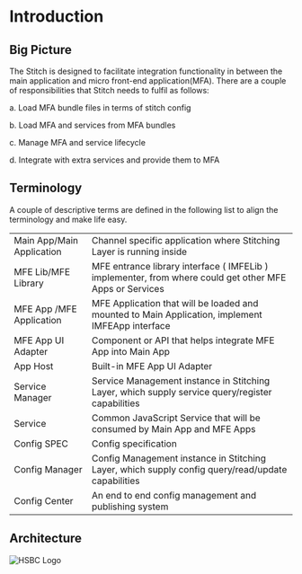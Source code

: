 # Introduction

## Big Picture


The Stitch is designed to facilitate integration functionality in between the main application and micro front-end application(MFA). There are a couple of responsibilities that Stitch needs to fulfil as follows:

a. Load MFA bundle files in terms of stitch config

b. Load MFA and services from MFA bundles

c. Manage MFA and service lifecycle

d. Integrate with extra services and provide them to MFA

## Terminology

A couple of descriptive terms are defined in the following list to align the terminology and make life easy.


<table class="wrapped confluenceTable"><colgroup><col /><col /></colgroup><tbody><tr><td class="confluenceTd" style="text-align: left;">Main App/Main Application</td><td class="confluenceTd" style="text-align: left;">Channel specific application where Stitching Layer is running inside</td></tr><tr><td class="confluenceTd" style="text-align: left;">MFE Lib/MFE Library</td><td class="confluenceTd" style="text-align: left;">MFE entrance library interface ( IMFELib ) implementer, from where could get other MFE Apps or Services</td></tr><tr><td class="confluenceTd" style="text-align: left;">MFE App /MFE Application</td><td class="confluenceTd" style="text-align: left;">MFE Application that will be loaded and mounted to Main Application, implement IMFEApp interface</td></tr><tr><td class="confluenceTd" style="text-align: left;">MFE App UI Adapter</td><td class="confluenceTd" style="text-align: left;">Component or API that helps integrate MFE App into Main App</td></tr><tr><td class="confluenceTd" style="text-align: left;">App Host</td><td class="confluenceTd" style="text-align: left;">Built-in MFE App UI Adapter</td></tr><tr><td class="confluenceTd" style="text-align: left;">Service Manager</td><td class="confluenceTd" style="text-align: left;">Service Management instance in Stitching Layer, which supply service query/register capabilities</td></tr><tr><td class="confluenceTd" style="text-align: left;">Service</td><td class="confluenceTd" style="text-align: left;">Common JavaScript Service that will be consumed by Main App and MFE Apps</td></tr><tr><td class="confluenceTd" style="text-align: left;" colspan="1">Config SPEC</td><td class="confluenceTd" style="text-align: left;" colspan="1">Config specification</td></tr><tr><td class="confluenceTd" style="text-align: left;" colspan="1">Config Manager</td><td class="confluenceTd" style="text-align: left;" colspan="1">Config Management instance in Stitching Layer, which supply config query/read/update capabilities</td></tr><tr><td class="confluenceTd" style="text-align: left;" colspan="1">Config Center</td><td class="confluenceTd" style="text-align: left;" colspan="1">An end to end config management and publishing system</td></tr></tbody></table>

## Architecture


![HSBC Logo](https://alm-github.systems.uk.hsbc/Net-UI/stitch/raw/HEAD/docs/assets/stitch-architecture.png "Stitch Architecture Diagram")


